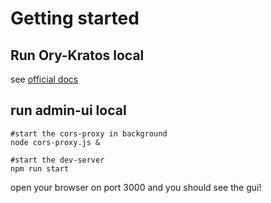 # Getting started

## Run Ory-Kratos local
see [official docs](https://www.ory.sh/docs/kratos/quickstart)

## run admin-ui local
```
#start the cors-proxy in background
node cors-proxy.js &

#start the dev-server
npm run start
```
open your browser on port 3000 and you should see the gui!